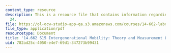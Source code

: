 ```yaml
---
content_type: resource
description: This is a resource file that contains information regarding lecture slide
  24.
file: https://ol-ocw-studio-app-qa.s3.amazonaws.com/courses/14-662-labor-economics-ii-spring-2015/782ad25c4050e4e769d1347273b99431_MIT14_662S15_lec_slides24.pdf
file_type: application/pdf
resourcetype: Document
title: '14.662 S15 Intergenerational Mobility: Theory and Measurement Lecture Slides'
uid: 782ad25c-4050-e4e7-69d1-347273b99431
---
```

